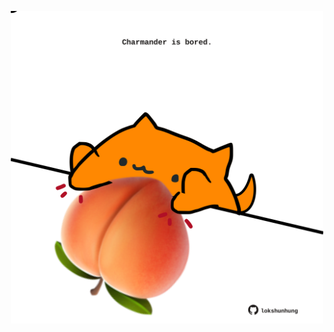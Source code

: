 <!-- built at 04/04/2025, 06:00:32 UTC -->
<p align="center">
  <img width="500" height="500" src="./ReadmeImage.svg">
</p>

